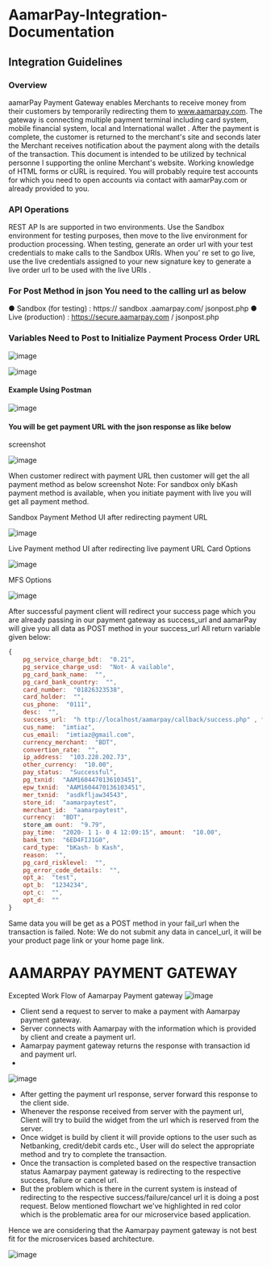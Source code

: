 # AamarPay-Integration-Documentation

## Integration Guidelines

### Overview 
aamarPay Payment Gateway enables Merchants to receive money from their customers by temporarily redirecting them to www.aamarpay.com. The gateway is connecting multiple payment terminal including card system, mobile financial system, local and International wallet . After the payment is complete, the customer is returned to the merchant's site and seconds later the Merchant receives notification about the payment along with the details of the transaction. This document is intended to be utilized by technical personne l supporting the online Merchant's website. Working knowledge of HTML forms or cURL is required. You will probably require test accounts for which you need to open accounts via contact with aamarPay.com or already provided to you. 

### API Operations 

REST AP Is are supported in two environments. Use the Sandbox environment for testing purposes, then move to the live environment for production processing. When testing, generate an order url with your test credentials to make calls to the Sandbox URIs. When you’ re set to go live, use the live credentials assigned to your new signature key to generate a live order url to be used with the live URIs .

### For  Post Method in json  You need to the calling url as below

●  Sandbox (for testing) :  https:// sandbox .aamarpay.com/ jsonpost.php
●  Live (production) :  https://secure.aamarpay.com / jsonpost.php

### Variables Need to Post to Initialize Payment Process Order URL

![image](https://github.com/user-attachments/assets/f5ba73a3-560a-484f-a549-d7e97587842b)

![image](https://github.com/user-attachments/assets/ead905f4-a3ea-4c4d-8e72-5265fa62df94)

#### Example Using Postman

![image](https://github.com/user-attachments/assets/e0f69b67-2ad9-4494-b724-1375ef92823d)

#### You will be get payment URL with the json response as like below 
screenshot

![image](https://github.com/user-attachments/assets/4f031eb5-cd91-419b-854d-fac562e80e4c)

When customer redirect with payment URL then customer will get the 
all payment method as below screenshot
Note: For sandbox only bKash payment method is available, when you 
initiate payment with live you will get all payment method.

Sandbox Payment Method UI after redirecting payment URL

![image](https://github.com/user-attachments/assets/bc8714b0-aae8-41c1-8ef5-792c90a458a2)

Live Payment method UI after redirecting live payment URL
Card Options

![image](https://github.com/user-attachments/assets/a39faaaa-bfd3-455a-9b89-cd83c2533c5f)

MFS Options

![image](https://github.com/user-attachments/assets/5a545fc5-1662-424c-abf8-f5b59994cc53)

After successful payment client will redirect your success page which you are 
already passing in our payment gateway as success_url and aamarPay will give 
you all data as POST method in your success_url
All return variable given below:

```javascript
{
    pg_service_charge_bdt:  "0.21", 
    pg_service_charge_usd:  "Not- A vailable", 
    pg_card_bank_name:  "", 
    pg_card_bank_country:  "", 
    card_number:  "01826323538", 
    card_holder:  "", 
    cus_phone:  "0111", 
    desc:  "", 
    success_url:  "h ttp://localhost/aamarpay/callback/success.php" , fail_url:  "h ttps://example.com/fail" , 
    cus_name:  "imtiaz", 
    cus_email:  "imtiaz@gmail.com", 
    currency_merchant:  "BDT", 
    convertion_rate:  "", 
    ip_address:  "103.228.202.73", 
    other_currency:  "10.00", 
    pay_status:  "Successful", 
    pg_txnid:  "AAM1604470136103451", 
    epw_txnid:  "AAM1604470136103451", 
    mer_txnid:  "asdkfljaw34543", 
    store_id:  "aamarpaytest", 
    merchant_id:  "aamarpaytest", 
    currency:  "BDT", 
    store_am ount:  "9.79", 
    pay_time:  "2020- 1 1- 0 4 12:09:15", amount:  "10.00", 
    bank_txn:  "6ED4FIJ1G0", 
    card_type:  "bKash- b Kash", 
    reason:  "", 
    pg_card_risklevel:  "", 
    pg_error_code_details:  "", 
    opt_a:  "test", 
    opt_b:  "1234234", 
    opt_c:  "", 
    opt_d:  ""
}
```

Same data you will be get  as a POST method in your fail_url when the transaction is failed.
Note: We do not submit any data in cancel_url, it will be your product page link or your home page link.




# AAMARPAY PAYMENT GATEWAY
Excepted Work Flow of Aamarpay Payment gateway
![image](https://github.com/user-attachments/assets/7a05abea-b015-4de4-a378-ba9d7654e0fa)

- Client send a request to server to make a payment with Aamarpay payment gateway.
- Server connects with Aamarpay with the information which is provided by client and
create a payment url.
- Aamarpay payment gateway returns the response with transaction id and payment url.
- 
![image](https://github.com/user-attachments/assets/c253fdc1-bf9a-48e3-94e3-366ce5883255)

- After getting the payment url response, server forward this response to the client side.
- Whenever the response received from server with the payment url, Client will try to build
the widget from the url which is reserved from the server.
- Once widget is build by client it will provide options to the user such as Netbanking,
credit/debit cards etc., User will do select the appropriate method and try to complete
the transaction.
- Once the transaction is completed based on the respective transaction status Aamarpay
payment gateway is redirecting to the respective success, failure or cancel url.
- But the problem which is there in the current system is instead of redirecting to the
respective success/failure/cancel url it is doing a post request. Below mentioned
flowchart we've highlighted in red color which is the problematic area for our
microservice based application.


Hence we are considering that the Aamarpay payment gateway is not best fit for the
microservices based architecture.

![image](https://github.com/user-attachments/assets/535ff1fb-e541-49dc-b288-60514c74d1c8)

